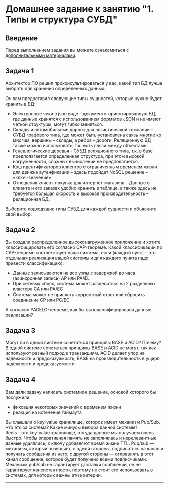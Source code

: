 # Домашнее задание к занятию "1. Типы и структура СУБД"

## Введение

Перед выполнением задания вы можете ознакомиться с 
[дополнительными материалами](https://github.com/netology-code/virt-homeworks/tree/virt-11/additional).

## Задача 1

Архитектор ПО решил проконсультироваться у вас, какой тип БД 
лучше выбрать для хранения определенных данных.

Он вам предоставил следующие типы сущностей, которые нужно будет хранить в БД:

- Электронные чеки в json виде - документо-ориентированную БД, где данные хранятся c использованием форматов JSON и не имеют четкой структуры, могут гибко меняться.  
- Склады и автомобильные дороги для логистической компании  – СУБД графового типа, где может быть установлена связь многие ко многим, вершины – склады, а ребра – дороги. Реляционную БД также можно использовать, т.к. есть связи между объектами.  
- Генеалогические деревья - СУБД реляционного типа, т.к. в базе предполагается определенная структура, при этом высокой нагруженности, сложных вычислений не предполагается.  
- Кэш идентификаторов клиентов с ограниченным временем жизни для движка аутенфикации – здесь подойдет NoSQL решение – «ключ-значение»  
- Отношения клиент-покупка для интернет-магазина - Данные о клиенте и его заказах удобно хранить в таблице, а также здесь не требуется большая скорость и высокая производительность – реляционная БД.  

Выберите подходящие типы СУБД для каждой сущности и объясните свой выбор.

## Задача 2

Вы создали распределенное высоконагруженное приложение и хотите классифицировать его согласно 
CAP-теореме. Какой классификации по CAP-теореме соответствует ваша система, если 
(каждый пункт - это отдельная реализация вашей системы и для каждого пункта надо привести классификацию):

- Данные записываются на все узлы с задержкой до часа (асинхронная запись)  AP или PA/EL
- При сетевых сбоях, система может разделиться на 2 раздельных кластера  CA или PA/EС
- Система может не прислать корректный ответ или сбросить соединение  CP или PС/EC

А согласно PACELC-теореме, как бы вы классифицировали данные реализации?  

## Задача 3

Могут ли в одной системе сочетаться принципы BASE и ACID? Почему?  
В одной системе сочетаться принципы BASE и ACID не могут, так как используют разный подход к транзакциям. ACID делает упор на надёжность и предсказуемость, BASE на производительность в ущерб надёжности и предсказуемости.

## Задача 4

Вам дали задачу написать системное решение, основой которого бы послужили:

- фиксация некоторых значений с временем жизни
- реакция на истечение таймаута

Вы слышали о key-value хранилище, которое имеет механизм Pub/Sub. 
Что это за система? Какие минусы выбора данной системы?  
Redis  - это key-value хранилище, откуда данные мы получаем очень быстро. Чтобы оперативная память не заполнялась и нерелевантные данные удалялись, к ключу добавляют время жизни TTL. Pub/sub — механизм, который позволяет, с одной стороны, подписаться на канал и получать сообщения из него, с другой стороны — отправлять в этот канал сообщение, которое будет получено всеми подписчиками. Механизм pub/sub не гарантирует доставки сообщений, он не гарантирует консистентности, поэтому не стоит его использовать в системах, для которых важны эти критерии.

---
